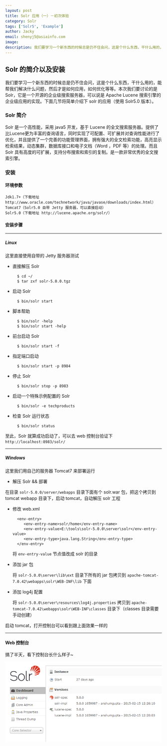 ```yaml
---
layout: post
title: Solr 应用（一）－初次体验
category: Solr
tags: ['Solr5', 'Example']
author: Jacky
email: shenyj5@asiainfo.com
image:
description: 我们要学习一个新东西的时候总是仍不住会问，这是个什么东西，干什么用的，能帮我们解决什么问题，然后才是如何应用，如何优化等等。本次我们要讨论的是 Solr，它是一个开源的企业级搜索服务器，可以说是 Apache Lucene 搜索引擎的企业级应用的实现。下面几节将简单介绍下 solr 的应用（使用 Solr5.0 版本）。
---
```


## Solr 的简介以及安装
我们要学习一个新东西的时候总是仍不住会问，这是个什么东西，干什么用的，能帮我们解决什么问题，然后才是如何应用，如何优化等等。本次我们要讨论的是 Solr，它是一个开源的企业级搜索服务器，可以说是 Apache Lucene 搜索引擎的企业级应用的实现。下面几节将简单介绍下 solr 的应用（使用 Solr5.0 版本）。
### Solr 简介
Solr 是一个高性能，采用 java5 开发，基于 Lucene 的全文搜索服务器。提供了比Lucene更为丰富的查询语言，同时实现了可配置、可扩展并对查询性能进行了优化，并且提供了一个完善的功能管理界面，拥有强大的全文检索功能，高亮显示检索结果，动态集群，数据库接口和电子文档（Word ，PDF 等）的处理。而且Solr 具有高度的可扩展，支持分布搜索和索引的复制。是一款非常优秀的全文搜索引擎。

### 安装
#### 环境参数
	Jdk1.7+（下载地址 http://www.oracle.com/technetwork/java/javase/downloads/index.html）
	Tomcat7（Solr5.0 自带 Jetty 服务器，可以直接启动）
	Solr5.0（下载地址 http://lucene.apache.org/solr/）

#### 安装步骤

----------
##### Linux
这里直接使用自带的 Jetty 服务器测试


* 直接解压 Solr

		$ cd ~/
		$ tar zxf solr-5.0.0.tgz

* 启动 Solr

		$ bin/solr start

* 脚本帮助

		$ bin/solr -help
		$ bin/solr start -help

* 前台启动 Solr

		$ bin/solr start -f

* 指定端口启动

		$ bin/solr start -p 8984

* 停止 Solr

		$ bin/solr stop -p 8983

* 启动一个特殊示例配置的 Solr

		$ bin/solr -e techproducts

* 检查 Solr 运行状态

		$ bin/solr status

至此，Solr 就算成功启动了，可以去 web 控制台验证下 `http://localhost:8983/solr/`

----------
##### Windows
这里我们用自己的服务器 Tomcat7 来部署运行

* 解压 Solr && 部署

在目录 `solr-5.0.0/server/webapps` 目录下面有个 solr.war 包，把这个拷贝到 tomcat webapp 目录下，启动 tomcat，自动解压 solr 工程

* 修改 web.xml

	    <env-entry>
	       <env-entry-name>solr/home</env-entry-name>
	       <env-entry-value>E:\tools\solr-5.0.0\server\solr</env-entry-value>
	       <env-entry-type>java.lang.String</env-entry-type>
	    </env-entry>

	将 `env-entry-value` 节点值改成 solr 的目录

* 添加 jar 包

	将 `solr-5.0.0\server\lib\ext` 目录下所有的 jar 包拷贝到 `apache-tomcat-7.0.42\webapps\solr\WEB-INF\lib` 下面

* 添加 log4j 配置

	将 `solr-5.0.0\server\resources\log4j.properties` 拷贝到 `apache-tomcat-7.0.42\webapps\solr\WEB-INF\classes` 目录下（classes 目录需要手动创建）

启动 tomcat，打开控制台可以看到跟上面效果一样的

----------

#### Web 控制台
搞了半天，看下控制台长什么样子~

![Solr5.0 Web 控制台](/images/solr-1-1.png)
